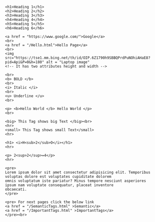 <!DOCTYPE html>
<html lang="en">
<head>
    <meta charset="UTF-8">
    <meta name="viewport" content="width=device-width, initial-scale=1.0">
    <title>Document</title>
</head>
<body>
    <!-- <p>This is a Paragraph</p>> -->

    <h1>Heading 1</h1>
    <h2>Heading 2</h2>
    <h3>Heading 3</h3>
    <h4>Heading 4</h4>
    <h5>Heading 5</h5>
    <h6>Heading 6</h6>

    <a href = "https://www.google.com/">Google</a>
    <br>
    <a href = "/Hello.html">Hello Page</a>
    <br>
    <img src="https://tse1.mm.bing.net/th/id/OIP.6Z1790h9SBBQPrdPuNOhiAHaE8?pid=Api&P=0&h=180" alt = "Laptop image"  
    <!-- It has two attributes height and width -->

    <br>
    <b> BOLD </b>
    <br>
    <i> Italic </i>
    <br>
    <u> Underline </u>
    <br>

    <p> <b>Hello World </b> Hello World </p>
    <br>

    <big> This Tag shows big Text </big><br>
    <hr>
    <small> This Tag shows small Text</small>
    <hr>

    <h1> <i>H<sub>2</sub>O</i></h1>
    <hr>

    <p> 2<sup>2</sup>=4</p>
    <hr>

    <pre>
    Lorem ipsum dolor sit amet consectetur adipisicing elit. Temporibus voluptas dolore est voluptates cupiditate dolorem
    omnis voluptatum iste pariatur? Minus tempore nesciunt asperiores ipsum nam voluptate consequatur, placeat inventore 
    obcaecati.
    </pre>

    <pre> For next pages click the below link
    <a href = "/SemanticTags.html" >Semantic</a>
    <a href = "/ImportantTags.html" >ImportantTags</a>
    </pre><br>
    


</body>
</html>
